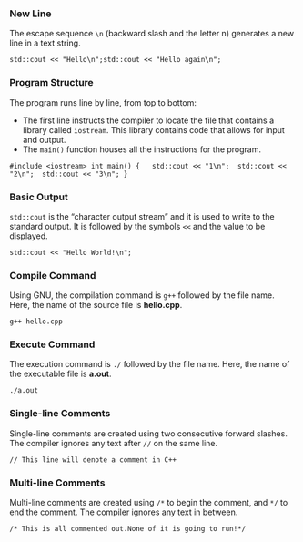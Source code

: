 ### New Line

The escape sequence `\n` (backward slash and the letter n) generates a new line in a text string.

```
std::cout << "Hello\n";std::cout << "Hello again\n";
```

### Program Structure

The program runs line by line, from top to bottom:

-   The first line instructs the compiler to locate the file that contains a library called `iostream`. This library contains code that allows for input and output.
-   The `main()` function houses all the instructions for the program.

```
#include <iostream> int main() {   std::cout << "1\n";  std::cout << "2\n";  std::cout << "3\n"; }
```

### Basic Output

`std::cout` is the “character output stream” and it is used to write to the standard output. It is followed by the symbols `<<` and the value to be displayed.

```
std::cout << "Hello World!\n"; 
```

### Compile Command

Using GNU, the compilation command is `g++` followed by the file name. Here, the name of the source file is **hello.cpp**.

```
g++ hello.cpp
```

### Execute Command

The execution command is `./` followed by the file name. Here, the name of the executable file is **a.out**.

```
./a.out
```

### Single-line Comments

Single-line comments are created using two consecutive forward slashes. The compiler ignores any text after `//` on the same line.

```
// This line will denote a comment in C++
```

### Multi-line Comments

Multi-line comments are created using `/*` to begin the comment, and `*/` to end the comment. The compiler ignores any text in between.

```
/* This is all commented out.None of it is going to run!*/
```